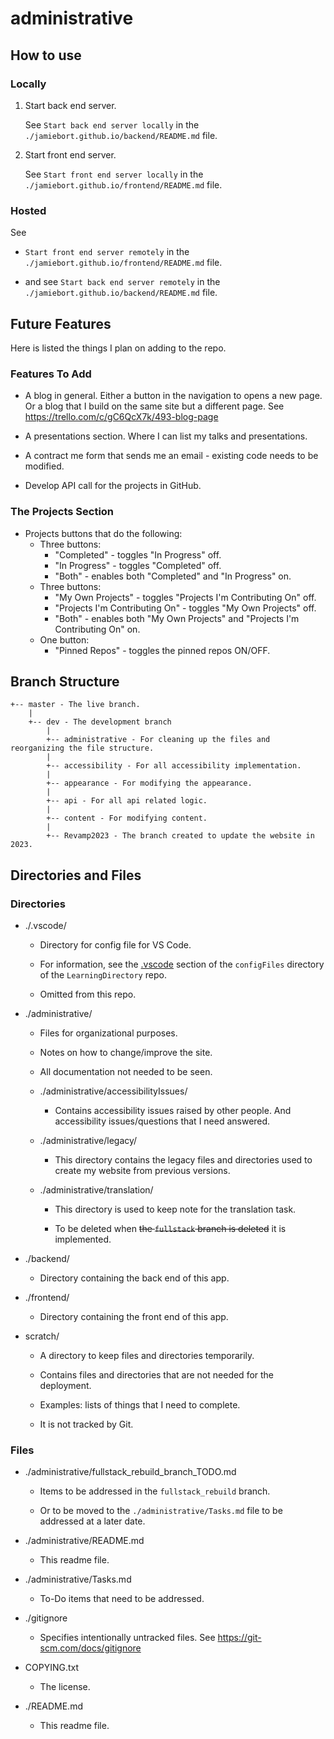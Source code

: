 # administrative

## How to use

### Locally

1. Start back end server.

   See `Start back end server locally` in the `./jamiebort.github.io/backend/README.md` file.

2. Start front end server.

   See `Start front end server locally` in the `./jamiebort.github.io/frontend/README.md` file.

### Hosted

See

- `Start front end server remotely` in the `./jamiebort.github.io/frontend/README.md` file.

- and see `Start back end server remotely` in the `./jamiebort.github.io/backend/README.md` file.

## Future Features

Here is listed the things I plan on adding to the repo.

### Features To Add

- A blog in general. Either a button in the navigation to opens a new page. Or a blog that I build on the same site but a different page. See https://trello.com/c/gC6QcX7k/493-blog-page

- A presentations section. Where I can list my talks and presentations.

- A contract me form that sends me an email - existing code needs to be modified.

- Develop API call for the projects in GitHub.

### The Projects Section

- Projects buttons that do the following:
  - Three buttons:
    - "Completed" - toggles "In Progress" off.
    - "In Progress" - toggles "Completed" off.
    - "Both" - enables both "Completed" and "In Progress" on.
  - Three buttons:
    - "My Own Projects" - toggles "Projects I'm Contributing On" off.
    - "Projects I'm Contributing On" - toggles "My Own Projects" off.
    - "Both" - enables both "My Own Projects" and "Projects I'm Contributing On" on.
  - One button:
    - "Pinned Repos" - toggles the pinned repos ON/OFF.

## Branch Structure

```
+-- master - The live branch.
	|
	+-- dev - The development branch
		|
		+-- administrative - For cleaning up the files and reorganizing the file structure.
		|
		+-- accessibility - For all accessibility implementation.
		|
		+-- appearance - For modifying the appearance.
		|
		+-- api - For all api related logic.
		|
		+-- content - For modifying content.
		|
		+-- Revamp2023 - The branch created to update the website in 2023.
```

## Directories and Files

### Directories

- ./.vscode/

  - Directory for config file for VS Code.

  - For information, see the [.vscode](https://github.com/JamieBort/LearningDirectory/tree/master/Git/configFiles#vscode) section of the `configFiles` directory of the `LearningDirectory` repo.

  - Omitted from this repo.

- ./administrative/

  - Files for organizational purposes.

  - Notes on how to change/improve the site.

  - All documentation not needed to be seen.

  - ./administrative/accessibilityIssues/

    - Contains accessibility issues raised by other people. And accessibility issues/questions that I need answered.

  - ./administrative/legacy/

    - This directory contains the legacy files and directories used to create my website from previous versions.

  - ./administrative/translation/

    - This directory is used to keep note for the translation task.

    - To be deleted when ~~the `fullstack` branch is deleted~~ it is implemented.

- ./backend/

  - Directory containing the back end of this app.

- ./frontend/

  - Directory containing the front end of this app.

- scratch/

  - A directory to keep files and directories temporarily.

  - Contains files and directories that are not needed for the deployment.

  - Examples: lists of things that I need to complete.

  - It is not tracked by Git.

### Files

- ./administrative/fullstack_rebuild_branch_TODO.md

  - Items to be addressed in the `fullstack_rebuild` branch.

  - Or to be moved to the `./administrative/Tasks.md` file to be addressed at a later date.

- ./administrative/README.md

  - This readme file.

- ./administrative/Tasks.md

  - To-Do items that need to be addressed.

- ./gitignore

  - Specifies intentionally untracked files. See https://git-scm.com/docs/gitignore

- COPYING.txt

  - The license.

- ./README.md

  - This readme file.
